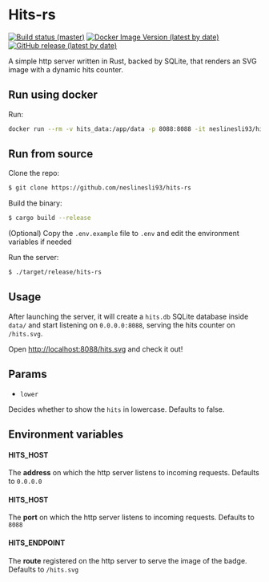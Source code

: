 # Hits-rs

<a href="https://github.com/neslinesli93/hits-rs/actions"><img src="https://img.shields.io/github/workflow/status/neslinesli93/hits-rs/CI/master" alt="Build status (master)" /></a></div>
<a href="https://hub.docker.com/r/neslinesli93/hits-rs/tags"><img src="https://img.shields.io/docker/v/neslinesli93/hits-rs" alt="Docker Image Version (latest by date)" /></a></div>
<a href="https://github.com/neslinesli93/hits-rs/releases"><img src="https://img.shields.io/github/v/release/neslinesli93/hits-rs" alt="GitHub release (latest by date)" /></a></div>

A simple http server written in Rust, backed by SQLite, that renders an SVG image with a dynamic hits counter.

## Run using docker

Run:

```bash
docker run --rm -v hits_data:/app/data -p 8088:8088 -it neslinesli93/hits-rs
```

## Run from source

Clone the repo:

```bash
$ git clone https://github.com/neslinesli93/hits-rs
```

Build the binary:

```bash
$ cargo build --release
```

(Optional) Copy the `.env.example` file to `.env` and edit the environment variables if needed

Run the server:

```bash
$ ./target/release/hits-rs
```

## Usage

After launching the server, it will create a `hits.db` SQLite database inside `data/` and start listening on `0.0.0.0:8088`, serving the hits counter on `/hits.svg`.

Open [http://localhost:8088/hits.svg](http://localhost:8088/hits.svg) and check it out!

## Params

- `lower`

Decides whether to show the `hits` in lowercase. Defaults to false.

## Environment variables

#### HITS_HOST

The **address** on which the http server listens to incoming requests. Defaults to `0.0.0.0`

#### HITS_HOST

The **port** on which the http server listens to incoming requests. Defaults to `8088`

#### HITS_ENDPOINT

The **route** registered on the http server to serve the image of the badge. Defaults to `/hits.svg`

